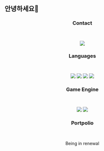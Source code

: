 ## 안녕하세요👋


<h3 align="center"><b>Contact</b></h3>
</br>
<p align="center">
<a href="mailto:"2jh0926@naver.com"><img src="https://img.shields.io/badge/Gmail-D14836?style=for-the-badge&logo=gmail&logoColor=white&link=mailto:2jh0926@naver.com"/></a>
</p>

<h3 align="center"><b>Languages</b></h3>
</br>
<p align="center">
<img src="https://img.shields.io/badge/c-%2300599C.svg?style=for-the-badge&logo=c&logoColor=white"/>
<img src="https://img.shields.io/badge/c++-%2300599C.svg?style=for-the-badge&logo=c%2B%2B&logoColor=white"/>
<img src="https://img.shields.io/badge/c%23-%23239120.svg?style=for-the-badge&logo=c-sharp&logoColor=white"/>
<img src="https://img.shields.io/badge/python-3670A0?style=for-the-badge&logo=python&logoColor=ffdd54"/>
</p>

<h3 align="center"><b>Game Engine</b></h3>
</br>
<p align="center">
<img src="https://img.shields.io/badge/unity-%23000000.svg?style=for-the-badge&logo=unity&logoColor=white"/>
<img src="https://img.shields.io/badge/unrealengine-%23313131.svg?style=for-the-badge&logo=unrealengine&logoColor=white"/>
</p>

<h3 align = "center"><b>Portpolio</b></h3>
</br>
<p align="center">
Being in renewal
</p>
<!--
<a href="https://www.notion.so/Junghoon-Lee-663140efe47d41a4b31111cdc2e18e50"><img src="https://camo.githubusercontent.com/7b52987348ec07a88dfcf2604277007919a82e7e9ee1577dba51b3b5e4c6c273/68747470733a2f2f696d672e736869656c64732e696f2f62616467652f506f7274666f6c696f2d6666666666663f7374796c653d666c61742d737175617265266c6f676f3d4e6f74696f6e266c6f676f436f6c6f723d626c61636b266c696e6b3d68747470733a2f2f7777772e6e6f74696f6e2e736f2f47656f6e2d4c65652d3061326561643830376563323437393162356637356135643039373466636138"/></a>
</p>
**2jeonghoon/2jeonghoon** is a ✨ _special_ ✨ repository because its `README.md` (this file) appears on your GitHub profile.

Here are some ideas to get you started:

- 🔭 I’m currently working on ...
- 🌱 I’m currently learning ...
- 👯 I’m looking to collaborate on ...
- 🤔 I’m looking for help with ...
- 💬 Ask me about ...
- 📫 How to reach me: ...
- 😄 Pronouns: ...
- ⚡ Fun fact: ...
-->
